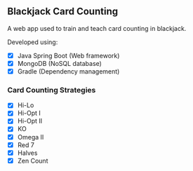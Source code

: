 ## Blackjack Card Counting

A web app used to train and teach card counting in blackjack.

Developed using:
- [x] Java Spring Boot (Web framework)
- [x] MongoDB (NoSQL database)
- [x] Gradle (Dependency management)

### Card Counting Strategies

- [x] Hi-Lo
- [x] Hi-Opt I
- [x] Hi-Opt II
- [x] KO
- [x] Omega II
- [x] Red 7
- [x] Halves
- [x] Zen Count
